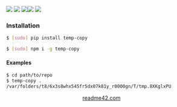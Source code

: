 <!--
https://readme42.com
-->



[![](https://img.shields.io/badge/OS-Unix-blue.svg?longCache=True)]()
[![](https://img.shields.io/pypi/v/temp-copy.svg?maxAge=3600)](https://pypi.org/project/temp-copy/)
[![](https://img.shields.io/npm/v/temp-copy.svg?maxAge=3600)](https://www.npmjs.com/package/temp-copy)[![](https://img.shields.io/badge/License-Unlicense-blue.svg?longCache=True)](https://unlicense.org/)
[![](https://github.com/andrewp-as-is/temp-copy/workflows/tests42/badge.svg)](https://github.com/andrewp-as-is/temp-copy/actions)

### Installation
```bash
$ [sudo] pip install temp-copy
```

```bash
$ [sudo] npm i -g temp-copy
```

#### Examples
```bash
$ cd path/to/repo
$ temp-copy .
/var/folders/t8/6x3s8whx545fr5dx07k81y_r0000gn/T/tmp.8XKglxPU
```

<p align="center">
    <a href="https://readme42.com/">readme42.com</a>
</p>